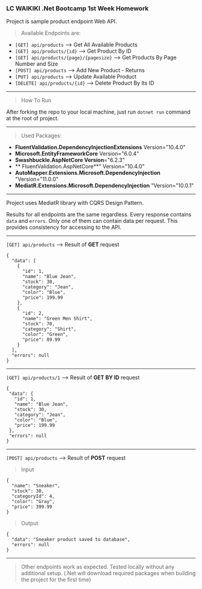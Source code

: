 ﻿### **LC WAIKIKI .Net Bootcamp 1st Week Homework**

Project is sample product endpoint Web API.

>Available Endpoints are:

-  `[GET] api/products` --> Get All Available Products
- `[GET] api/products/{id}` --> Get Product By ID
- `[GET] api/products/{page}/{pagesize}` --> Get Products By Page Number and Size
- `[POST] api/products` --> Add New Product - Returns
- `[PUT] api/products` --> Update Available Product
- `[DELETE] api/products/{id}` --> Delete Product By Its ID

------------------

> How To Run

After forking the repo to your local machine, just run `dotnet run` command at the root of project.

------------------

>Used Packages:

- **FluentValidation.DependencyInjectionExtensions** Version="10.4.0"
- **Microsoft.EntityFrameworkCore** Version="6.0.4"
- **Swashbuckle.AspNetCore Version**="6.2.3"
- ** FluentValidation.AspNetCore**" Version="10.4.0"
- **AutoMapper.Extensions.Microsoft.DependencyInjection** "Version="11.0.0"
- **MediatR.Extensions.Microsoft.DependencyInjection** "Version="10.0.1"

------------------



Project uses MediatR library with CQRS Design Pattern.

Results for all endpoints are the same regardless. Every response contains `data` and `errors`. Only one of them can contain data per request. This provides consistency for accessing to the API.

------------------

 `[GET] api/products` --> Result of **GET** request
```
{
  "data": [
    {
      "id": 1,
      "name": "Blue Jean",
      "stock": 30,
      "category": "Jean",
      "color": "Blue",
      "price": 199.99
    },
    {
      "id": 2,
      "name": "Green Men Shirt",
      "stock": 70,
      "category": "Shirt",
      "color": "Green",
      "price": 89.99
    }
  ],
  "errors": null
}
```

------------------

 `[GET] api/products/1` --> Result of **GET BY ID** request
 ```
{
  "data": {
    "id": 1,
    "name": "Blue Jean",
    "stock": 30,
    "category": "Jean",
    "color": "Blue",
    "price": 199.99
  },
  "errors": null
}
```
------------------
`[POST] api/products` --> Result of **POST** request
>Input

```
{
  "name": "Sneaker",
  "stock": 30,
  "categoryId": 4,
  "color": "Gray",
  "price": 399.99
}
```
> Output

```
{
  "data": "Sneaker product saved to database",
  "errors": null
}
```
------------------
> Other endpoints work as expected. Tested locally without any additional setup. 
(.Net will download required packages when building the project for the first time)
